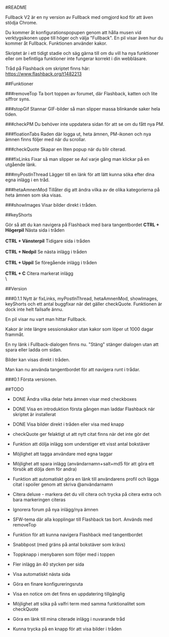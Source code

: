 #README

Fullback V2 är en ny version av Fullback med omgjord kod för att även stödja Chrome.

Du kommer åt konfigurationspopupen genom att hålla musen vid verktygsikonen uppe till höger och välja "Fullback".
En pil visar även hur du kommer åt Fullback. Funktionen använder kakor.

Skriptet är i ett tidigt stadie och säg gärna till om du vill ha nya funktioner eller om befintliga funktioner inte fungerar korrekt i din webbläsare.

Tråd på Flashback om skriptet finns här: https://www.flashback.org/t1482213

##Funktioner

###removeTop
Ta bort toppen av forumet, där Flashback, katten och lite siffror syns. 

###stopGif 
Stannar GIF-bilder så man slipper massa blinkande saker hela tiden.

###checkPM
Du behöver inte uppdatera sidan för att se om du fått nya PM.

###floationTabs
Raden där logga ut, heta ämnen, PM-ikonen och nya ämnen finns följer med när du scrollar.

###checkQuote
Skapar en liten popup när du blir citerad.

###fixLinks
Fixar så man slipper se Axl varje gång man klickar på en utgående länk.

###myPostInThread
Lägger till en länk för att lätt kunna söka efter dina egna inlägg i en tråd.

###hetaAmnenMod
Tillåter dig att ändra vilka av de olika kategorierna på heta ämnen som ska visas.

###showImages
Visar bilder direkt i tråden.

##keyShorts

Gör så att du kan navigera på Flashback med bara tangentbordet **CTRL +
Högerpil** Nästa sida i tråden\
\
 **CTRL + Vänsterpil** Tidigare sida i tråden\
\
 **CTRL + Nedpil** Se nästa inlägg i tråden\
\
 **CTRL + Uppil** Se föregående inlägg i tråden\
\
 **CTRL + C** Citera markerat inlägg\
\

##Version

###0.1.1
Nytt är fixLinks, myPostInThread, hetaAmnenMod, showImages, keyShorts och ett antal buggfixar när det gäller checkQuote. Funktionen är dock inte helt failsafe ännu.

En pil visar nu vart man hittar Fullback.

Kakor är inte längre sessionskakor utan kakor som löper ut 1000 dagar frammåt.

En ny länk i Fullback-dialogen finns nu. "Stäng" stänger dialogen utan att spara eller ladda om sidan.

Bilder kan visas direkt i tråden.

Man kan nu använda tangentbordet för att navigera runt i trådar.

###0.1
Första versionen.

##TODO

- DONE Ändra vilka delar heta ämnen visar med checkboxes
- DONE Visa en introduktion första gången man laddar Flashback när skriptet är installerat
- DONE Visa bilder direkt i tråden eller visa med knapp

- checkQuote ger felaktigt ut att nytt citat finns när det inte gör det
- Funktion att dölja inlägg som understiger ett visst antal bokstäver
- Möjlighet att tagga användare med egna taggar
- Möjlighet att spara inlägg (användarnamn+salt+md5 för att göra ett försök att dölja dem för andra)
- Funktion att automatiskt göra en länk till användarens profil och lägga citat i spoiler genom att skriva @användarnamn
- Citera deluxe - markera det du vill citera och trycka på citera extra och bara markeringen citeras
- Ignorera forum på nya inlägg/nya ämnen
- SFW-tema där alla kopplingar till Flashback tas bort. Används med removeTop
- Funktion för att kunna navigera Flashback med tangentbordet
- Snabbpost (med gräns på antal bokstäver som krävs)
- Toppknapp i menybaren som följer med i toppen
- Fler inlägg än 40 stycken per sida
- Visa automatiskt nästa sida
- Göra en finare konfigureringsruta
- Visa en notice om det finns en uppdatering tillgänglig
- Möjlighet att söka på valfri term med samma funktionalitet som checkQuote
- Göra en länk till mina citerade inlägg i nuvarande tråd
- Kunna trycka på en knapp för att visa bilder i tråden